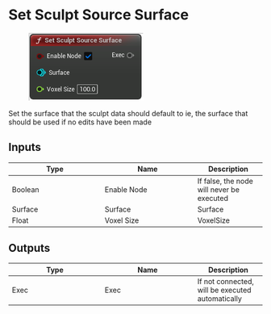 # Set Sculpt Source Surface

<div align="left" data-full-width="false">

<figure><img src="Set_Sculpt_Source_Surface.png" alt=""><figcaption></figcaption></figure>

</div>

Set the surface that the sculpt data should default to
ie, the surface that should be used if no edits have been made

## Inputs

<table>
<thead><tr><th width="170">Type</th><th width="170">Name</th><th>Description</th></tr></thead>
<tbody>
<tr><td>Boolean</td><td>Enable Node</td><td>If false, the node will never be executed</td></tr>
<tr><td>Surface</td><td>Surface</td><td>Surface</td></tr>
<tr><td>Float</td><td>Voxel Size</td><td>VoxelSize</td></tr>
</tbody>
</table>

## Outputs

<table>
<thead><tr><th width="170">Type</th><th width="170">Name</th><th>Description</th></tr></thead>
<tbody>
<tr><td>Exec</td><td>Exec</td><td>If not connected, will be executed automatically</td></tr>
</tbody>
</table>